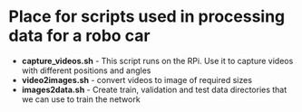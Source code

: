 # Place for scripts used in processing data for a robo car #

* **capture_videos.sh** - This script runs on the RPi. Use it to capture videos with different positions and angles
* **video2images.sh** - convert videos to image of required sizes
* **images2data.sh** - Create train, validation and test data directories that we can use to train the network
